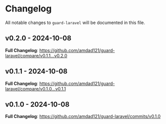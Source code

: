 # Changelog

All notable changes to `guard-laravel` will be documented in this file.

## v0.2.0 - 2024-10-08

**Full Changelog**: https://github.com/amdad121/guard-laravel/compare/v0.1.1...v0.2.0

## v0.1.1 - 2024-10-08

**Full Changelog**: https://github.com/amdad121/guard-laravel/compare/v0.1.0...v0.1.1

## v0.1.0 - 2024-10-08

**Full Changelog**: https://github.com/amdad121/guard-laravel/commits/v0.1.0
